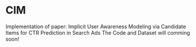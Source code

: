 # CIM
Implementation of paper: Implicit User Awareness Modeling via Candidate Items  for CTR Prediction in Search Ads
The Code and Dataset will comming soon!
